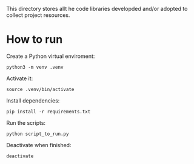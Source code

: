 This directory stores allt he code libraries developded and/or adopted to collect project resources. 

# How to run
Create a Python virtual enviroment:
```
python3 -m venv .venv
```
Activate it:
```
source .venv/bin/activate
```
Install dependencies:
```
pip install -r requirements.txt
```
Run the scripts:
```
python script_to_run.py
```
Deactivate when finished:
```
deactivate
```